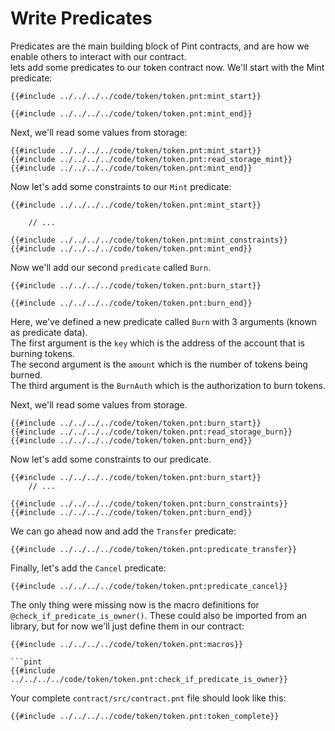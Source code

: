 # Write Predicates

Predicates are the main building block of Pint contracts, and are how we enable others to interact with our contract. \
lets add some predicates to our token contract now.
We'll start with the Mint predicate:

```pint
{{#include ../../../../code/token/token.pnt:mint_start}}

{{#include ../../../../code/token/token.pnt:mint_end}}
```

Next, we'll read some values from storage:

```pint
{{#include ../../../../code/token/token.pnt:mint_start}}
{{#include ../../../../code/token/token.pnt:read_storage_mint}}
{{#include ../../../../code/token/token.pnt:mint_end}}
```

Now let's add some constraints to our `Mint` predicate:

```pint
{{#include ../../../../code/token/token.pnt:mint_start}}

    // ...

{{#include ../../../../code/token/token.pnt:mint_constraints}}
{{#include ../../../../code/token/token.pnt:mint_end}}
```

Now we'll add our second `predicate` called `Burn`.

```pint
{{#include ../../../../code/token/token.pnt:burn_start}}

{{#include ../../../../code/token/token.pnt:burn_end}}
```

Here, we've defined a new predicate called `Burn` with 3 arguments (known as predicate data). \
The first argument is the `key` which is the address of the account that is burning tokens. \
The second argument is the `amount` which is the number of tokens being burned. \
The third argument is the `BurnAuth` which is the authorization to burn tokens.

Next, we'll read some values from storage.

```pint
{{#include ../../../../code/token/token.pnt:burn_start}}
{{#include ../../../../code/token/token.pnt:read_storage_burn}}
{{#include ../../../../code/token/token.pnt:burn_end}}
```

Now let's add some constraints to our predicate.

```pint
{{#include ../../../../code/token/token.pnt:burn_start}}
    // ...

{{#include ../../../../code/token/token.pnt:burn_constraints}}
{{#include ../../../../code/token/token.pnt:burn_end}}
```

We can go ahead now and add the `Transfer` predicate:

```pint
{{#include ../../../../code/token/token.pnt:predicate_transfer}}
```

Finally, let's add the `Cancel` predicate:

```pint
{{#include ../../../../code/token/token.pnt:predicate_cancel}}
```

The only thing were missing now is the macro definitions for `@check_if_predicate_is_owner()`. These could also be imported from an library, but for now we'll just define them in our contract:

```pint
{{#include ../../../../code/token/token.pnt:macros}}

```pint
{{#include ../../../../code/token/token.pnt:check_if_predicate_is_owner}}
```

Your complete `contract/src/contract.pnt` file should look like this:

```pint
{{#include ../../../../code/token/token.pnt:token_complete}}
```
